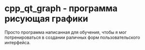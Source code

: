 # cpp_qt_graph - программа рисующая графики

Просто программа написанная для обучения, чтобы я мог потренироваться в создании раличных форм пользовательского интерфейса.

